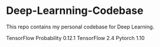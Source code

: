 # Deep-Learnning-Codebase
This repo contains my personal codebase for Deep Learning.

TensorFlow Probability 0.12.1
TensorFlow 2.4
Pytorch 1.10
